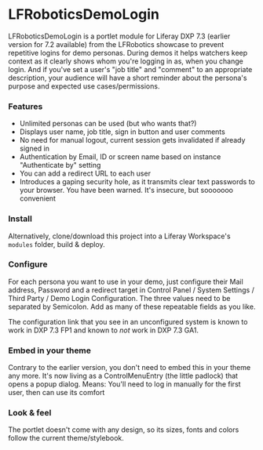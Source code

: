 # LFRoboticsDemoLogin

LFRoboticsDemoLogin is a portlet module for Liferay DXP 7.3 (earlier version for 7.2 available) from the 
LFRobotics showcase to prevent repetitive logins for demo personas. During demos it helps watchers keep context
as it clearly shows whom you're logging in as, when you change login. And if you've set a user's "job title" 
and "comment" to an appropriate description, your audience will have a short reminder about the persona's 
purpose and expected use cases/permissions.

### Features
* Unlimited personas can be used (but who wants that?)
* Displays user name, job title, sign in button and user comments
* No need for manual logout, current session gets invalidated if already signed in
* Authentication by Email, ID or screen name based on instance "Authenticate by" setting
* You can add a redirect URL to each user
* Introduces a gaping security hole, as it transmits clear text passwords to your browser. You have been warned. It's insecure, but sooooooo convenient
 
### Install
Alternatively, clone/download this project into a Liferay Workspace's `modules` folder, build & deploy.

### Configure
For each persona you want to use in your demo, just configure their Mail address, Password and a redirect target in Control Panel / System Settings / Third Party / Demo Login Configuration. The three values need to be separated by Semicolon. Add as many of these repeatable fields as you like.

The configuration link that you see in an unconfigured system is known to work in DXP 7.3 FP1 and known to _not_ work in DXP 7.3 GA1.

### Embed in your theme
Contrary to the earlier version, you don't need to embed this in your theme any more. It's now living as a ControlMenuEntry (the little padlock) that opens a popup dialog. Means: You'll need to log in manually for the first user, then can use its comfort

### Look & feel
The portlet doesn't come with any design, so its sizes, fonts and colors follow the current theme/stylebook.
